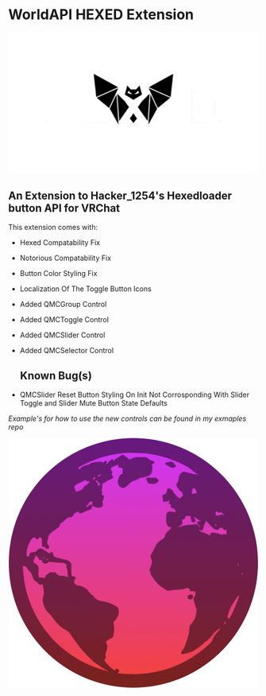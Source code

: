 # WorldAPI HEXED Extension
<p align="center">
<img src="https://github.com/PytholIsCool/Assets/blob/main/Assets/VRC/Hexed/Hexed%20Banner%20Transparent.png" />
</p>

## An Extension to Hacker_1254's Hexedloader button API for VRChat

This extension comes with:
- Hexed Compatability Fix
- Notorious Compatability Fix
- Button Color Styling Fix
- Localization Of The Toggle Button Icons
- Added QMCGroup Control
- Added QMCToggle Control
- Added QMCSlider Control
- Added QMCSelector Control

  ## Known Bug(s)
- QMCSlider Reset Button Styling On Init Not Corrosponding With Slider Toggle and Slider Mute Button State Defaults

*Example's for how to use the new controls can be found in my exmaples repo*

<p align="center">
<img src="https://github.com/PytholIsCool/Assets/blob/main/Assets/VRC/World/WorldClient.png" />
</p>
